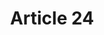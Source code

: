 ---
title: "Article 24"
draft: false
exceptions:
- info53e
memberstates:
- GR
score: 3
compensation:
- 
remarks: |
 


link: ""
---